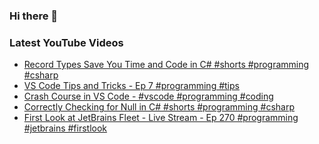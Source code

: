 ### Hi there 👋


<!--
**benrick/benrick** is a ✨ _special_ ✨ repository because its `README.md` (this file) appears on your GitHub profile.

Here are some ideas to get you started:

- 🔭 I’m currently working on ...
- 🌱 I’m currently learning ...
- 👯 I’m looking to collaborate on ...
- 🤔 I’m looking for help with ...
- 💬 Ask me about ...
- 📫 How to reach me: ...
- 😄 Pronouns: he/him
- ⚡ Fun fact: ...
-->

### Latest YouTube Videos
<!-- BLOG-POST-LIST:START -->
- [Record Types Save You Time and Code in C# #shorts #programming #csharp](https://www.youtube.com/watch?v=vvQL80eOZQc)
- [VS Code Tips and Tricks - Ep 7 #programming #tips](https://www.youtube.com/watch?v=d-RBZ5Q7WHA)
- [Crash Course in VS Code - #vscode #programming #coding](https://www.youtube.com/watch?v=P3gqosnxGUs)
- [Correctly Checking for Null in C# #shorts #programming #csharp](https://www.youtube.com/watch?v=zHwgs-wCRDI)
- [First Look at JetBrains Fleet - Live Stream -  Ep 270 #programming #jetbrains #firstlook](https://www.youtube.com/watch?v=9UwwOv9a1zY)
<!-- BLOG-POST-LIST:END -->
